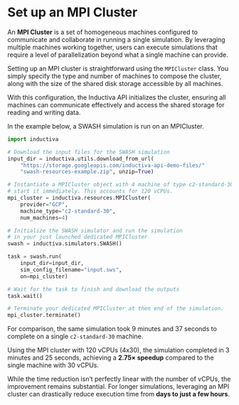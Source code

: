 # Set up an MPI Cluster
An **MPI Cluster** is a set of homogeneous machines configured to communicate and collaborate in running a single simulation. By leveraging multiple machines working together, users can execute simulations that require a level of parallelization beyond what a single machine can provide.

Setting up an MPI cluster is straightforward using the `MPICluster` class. You simply specify the type and number of machines to compose the cluster, along with the size of the shared disk storage accessible by all machines.

With this configuration, the Inductiva API initializes the cluster, ensuring all machines can communicate effectively and access the shared storage for reading and writing data.

In the example below, a SWASH simulation is run on an MPICluster. 

```python
import inductiva

# Download the input files for the SWASH simulation
input_dir = inductiva.utils.download_from_url(
    "https://storage.googleapis.com/inductiva-api-demo-files/"
    "swash-resources-example.zip", unzip=True)

# Instantiate a MPICluster object with 4 machine of type c2-standard-30 and 
# start it immediately. This accounts for 120 vCPUs.
mpi_cluster = inductiva.resources.MPICluster(
    provider="GCP",
    machine_type="c2-standard-30",
    num_machines=4)

# Initialize the SWASH simulator and run the simulation
# in your just launched dedicated MPICluster
swash = inductiva.simulators.SWASH()

task = swash.run(
    input_dir=input_dir,
    sim_config_filename="input.sws",
    on=mpi_cluster)

# Wait for the task to finish and download the outputs
task.wait()

# Terminate your dedicated MPICluster at then end of the simulation.
mpi_cluster.terminate()
```

For comparison, the same simulation took 9 minutes and 37 seconds to complete on 
a single `c2-standard-30` machine.

Using the MPI cluster with 120 vCPUs (4x30), the simulation completed in 3 
minutes and 25 seconds, achieving a **2.75× speedup** compared to the single 
machine with 30 vCPUs.

While the time reduction isn’t perfectly linear with the number of vCPUs, 
the improvement remains substantial. For longer simulations, leveraging an 
MPI cluster can drastically reduce execution time from **days to just a few hours**.

